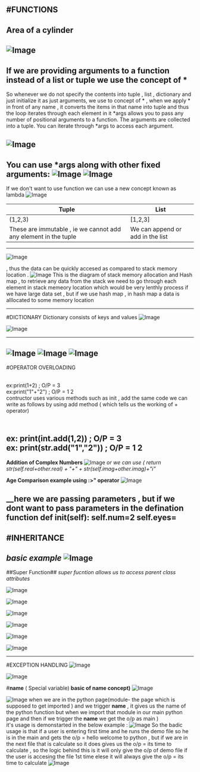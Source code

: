 #FUNCTIONS
----
## Area of a cylinder
![Image](https://github.com/user-attachments/assets/ce20e1e8-71c4-4313-b2c5-9ad6b51d4910)
----
## If we are providing arguments to a function instead of a list or tuple we use the concept of *
So whenever we do not specify the contents into tuple , list , dictionary and just initialize it as just arguments, we use to concept of * , when we apply * in front of any name , it converts the items in that name into tuple and thus the loop iterates through each element in it 
*args allows you to pass any number of positional arguments to a function.
The arguments are collected into a tuple.
You can iterate through *args to access each argument.

![Image](https://github.com/user-attachments/assets/8ec1888e-2809-4f25-bd39-127f3f7014a5)
----
You can use *args along with other fixed arguments:
![Image](https://github.com/user-attachments/assets/dd8ff6bc-744d-405b-8f40-d0d77e15012f)
![Image](https://github.com/user-attachments/assets/4dc89efa-20aa-42e2-8cd8-1df88c8e9638)
---
If we don't want to use function we can use a new concept known as lambda
![Image](https://github.com/user-attachments/assets/b88c5959-a49e-477b-9f6a-3ac0c12f4d2d)

| Tuple | List |
|------------------|------------------|
| (1,2,3)   | [1,2,3]    |
|These are immutable , ie we cannot add any element in the tuple   | We can append or add in the list        |
-------------
![Image](https://github.com/user-attachments/assets/f7e870d7-cdd0-4fab-9614-ae6827d88c59)

 \, thus the data can be quickly accesed as compared to stack memory location . 
![Image](https://github.com/user-attachments/assets/2bdf3f5a-b102-42ba-bd10-fcde984c5d88)
This is the diagram of stack memory allocation and Hash map , to retrieve any data from the stack we need to go through each element in stack memeory location which would be very lenthly process if we have large data set , but if we use hash map , in hash map a data is alllocated to some memory location


-----
#DICTIONARY 
Dictionary consists of keys and values
![Image](https://github.com/user-attachments/assets/52e4d2d7-e31e-46ca-a4d4-9372b76f1979)

![Image](https://github.com/user-attachments/assets/a16b9d6b-025b-4c8e-9bf2-d4a8954605b1)

------

![Image](https://github.com/user-attachments/assets/9e985ce9-c4ba-49fa-afe0-8cca99231cbf)
![Image](https://github.com/user-attachments/assets/29cb9a37-3269-45ab-b271-972d2ed9de3e)
![Image](https://github.com/user-attachments/assets/a6976f37-4e72-48ec-adfe-ea8bc4c0d321)
-------
#OPERATOR OVERLOADING 

<br>ex:print(1+2) ; O/P = 3
<br>ex:print("1"+"2") ; O/P = 1 2
<br>contructor uses various methods such as init , add
the same code we can write as follows by using add method ( which tells us the working of + operator)

<br>ex: print(int.__add__(1,2))  ; O/P = 3
<br>ex: print(str.__add__("1","2"))  ; O/P = 1 2
----
__Addition of Complex Numbers__
![Image](https://github.com/user-attachments/assets/4bc0a4cd-67dc-47ad-8521-eaee2e664cbb)
 _or we can use ( return str(self.real+other.real) + "+" + str(self.imag+other.imag)+"i"_

__Age Comparison example using :>" operator__
![Image](https://github.com/user-attachments/assets/8ea6b16f-cadd-4c02-9333-95bb6abc6942)

__here we are passing parameters , but if we dont want to pass parameters in the defination function
def __init__(self):
  self.num=2
  self.eyes=
------
#INHERITANCE
-----
*basic example*
![Image](https://github.com/user-attachments/assets/53f7f462-e1b8-46e9-a999-9e3a3ec4a98c)
-----
##Super Function##
_super fucntion allows us to access parent class attributes_

![Image](https://github.com/user-attachments/assets/49e556fa-165a-4f0d-9e03-d3acc4554ead)

![Image](https://github.com/user-attachments/assets/96a411db-f818-4297-bba2-da270cbf024c)

![Image](https://github.com/user-attachments/assets/b28b3de8-c510-408b-8d0d-3dfd2f68bfa7)


![Image](https://github.com/user-attachments/assets/07ead313-363a-40eb-aae1-370b87ba08d2)

![Image](https://github.com/user-attachments/assets/b6dd2609-052d-4565-b84b-73537c862bb8)

![Image](https://github.com/user-attachments/assets/e20ad605-4619-44dd-93d2-b92ff9379963)

------
#EXCEPTION HANDLING
![Image](https://github.com/user-attachments/assets/1d263e48-8ada-4825-9755-9100e097551a)

![Image](https://github.com/user-attachments/assets/b02fbbf3-25ec-43b4-8255-66405af7cb18)


#__name__ ( Special variable)
**basic of __name__ concept)**
![Image](https://github.com/user-attachments/assets/0caca564-b3b4-42e9-a5ef-fae6d09e2c80)

![Image](https://github.com/user-attachments/assets/21e52923-9b7f-4eb7-b8b4-dda8c96bc1f0)
when we are in the python page(module- the page which is supposed to get imported ) and we trigger __name__ , it gives us the name of the python function but when we import that module in our main python page and then if we trigger the __name__ we get the o/p as main )
<br> it's usage is demonstarted in the below example :
![Image](https://github.com/user-attachments/assets/182f7011-b341-4e01-8f3c-7fe388dc3a4f)
So the badic usage is that if a user is entering first time and he runs the demo file so he is in the main and gets the o/p = hello welcome to python , but if we are in the next file that is calculate so it does gives us the o/p = its time to calculate , so the logic behind this is it will only give the o/p of demo file if the user is accesing the file 1st time elese it will always give the o/p = its time to calculate
![Image](https://github.com/user-attachments/assets/8dcc88a1-d0e2-40a5-8268-b65ad8ce89f9)

 

